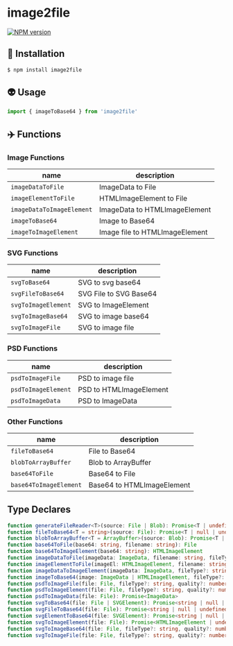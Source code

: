 # image2file

[![NPM version](https://img.shields.io/npm/v/image2file?color=a1b858&label=)](https://www.npmjs.com/package/image2file)

## 📎 Installation
```sh
$ npm install image2file
```
## 👽 Usage

```js
import { imageToBase64 } from 'image2file'
```

## ✈️ Functions

### Image Functions
| name                      | description                    |
| ------------------------- | ------------------------------ |
| `imageDataToFile`         | ImageData to File              |
| `imageElementToFile`      | HTMLImageElement to File       |
| `imageDataToImageElement` | ImageData to HTMLImageElement  |
| `imageToBase64`           | Image to Base64                |
| `imageToImageElement`     | Image file to HTMLImageElement |

### SVG Functions
| name                | description            |
| ------------------- | ---------------------- |
| `svgToBase64`       | SVG to svg base64      |
| `svgFileToBase64`   | SVG File to SVG Base64 |
| `svgToImageElement` | SVG to ImageElement    |
| `svgToImageBase64`  | SVG to image base64    |
| `svgToImageFile`    | SVG to image file      |

### PSD Functions
| name                | description             |
| ------------------- | ----------------------- |
| `psdToImageFile`    | PSD to image file       |
| `psdToImageElement` | PSD to HTMLImageElement |
| `psdToImageData`    | PSD to ImageData        |

### Other Functions
| name                   | description                |
| ---------------------- | -------------------------- |
| `fileToBase64`         | File to Base64             |
| `blobToArrayBuffer`    | Blob to ArrayBuffer        |
| `base64ToFile`         | Base64 to File             |
| `base64ToImageElement` | Base64 to HTMLImageElement |

## Type Declares

```ts
function generateFileReader<T>(source: File | Blob): Promise<T | undefined | null>
function fileToBase64<T = string>(source: File): Promise<T | null | undefined>
function blobToArrayBuffer<T = ArrayBuffer>(source: Blob): Promise<T | null | undefined>
function base64ToFile(base64: string, filename: string): File
function base64ToImageElement(base64: string): HTMLImageElement
function imageDataToFile(imageData: ImageData, filename: string, fileType?: string, quality?: number): Promise<File>
function imageElementToFile(imageEl: HTMLImageElement, filename: string, fileType?: string, quality?: number): Promise<File>
function imageDataToImageElement(imageData: ImageData, fileType?: string, quality?: number): Promise<HTMLImageElement>
function imageToBase64(image: ImageData | HTMLImageElement, fileType?: string, quality?: number): Promise<string>
function psdToImageFile(file: File, fileType?: string, quality?: number): Promise<File>
function psdToImageElement(file: File, fileType?: string, quality?: number): Promise<HTMLImageElement>
function psdToImageData(file: File): Promise<ImageData>
function svgToBase64(file: File | SVGElement): Promise<string | null | undefined> | undefined
function svgFileToBase64(file: File): Promise<string | null | undefined> | undefined
function svgElementToBase64(file: SVGElement): Promise<string | null | undefined> | undefined
function svgToImageElement(file: File): Promise<HTMLImageElement | undefined>
function svgToImageBase64(file: File, fileType?: string, quality?: number): Promise<string | undefined>
function svgToImageFile(file: File, fileType?: string, quality?: number): Promise<File | undefined>
```
